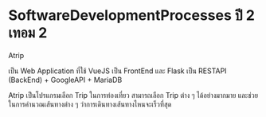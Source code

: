 # SoftwareDevelopmentProcesses ปี 2 เทอม 2  
  
Atrip  
  
เป็น Web Application ที่ใช้ VueJS เป็น FrontEnd และ Flask เป็น RESTAPI (BackEnd) + GoogleAPI + MariaDB
  
Atrip เป็นโปรแกรมเลือก Trip ในการท่องเที่ยว สามารถเลือก Trip ต่าง ๆ ได้อย่างมากมาย และช่วยในการคำนวณเส้นทางต่าง ๆ ว่าการเดินทางเส้นทางไหนจะเร็วที่สุด  
